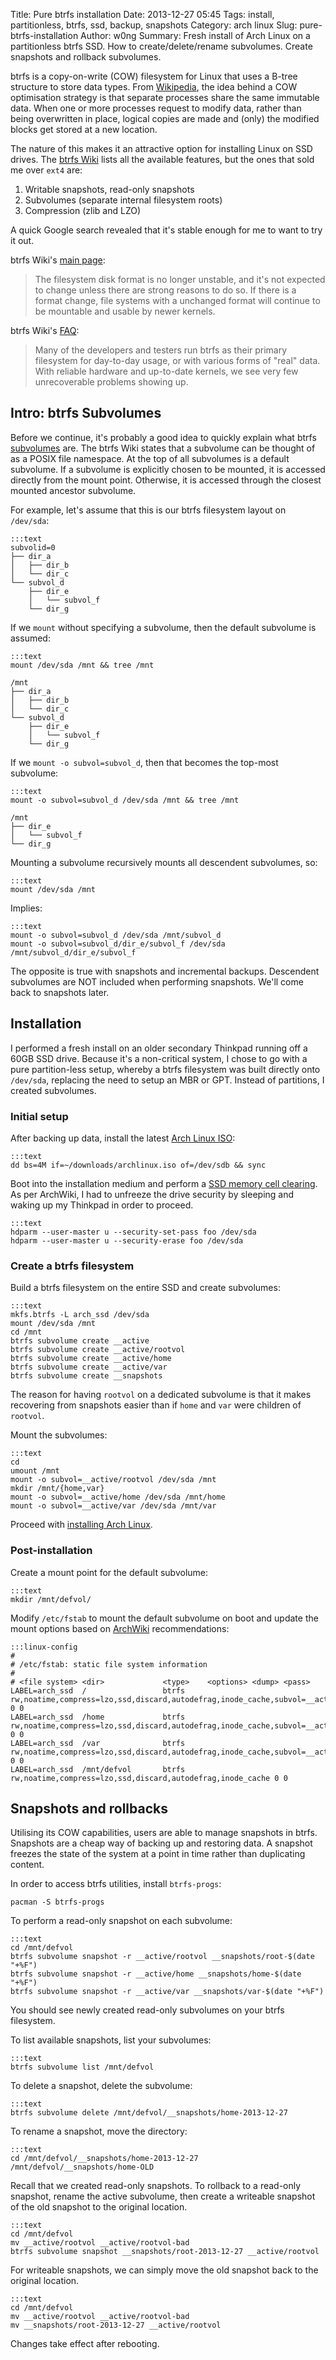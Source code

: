 Title: Pure btrfs installation
Date: 2013-12-27 05:45
Tags: install, partitionless, btrfs, ssd, backup, snapshots
Category: arch linux
Slug: pure-btrfs-installation
Author: w0ng
Summary: Fresh install of Arch Linux on a partitionless btrfs SSD. How to create/delete/rename subvolumes. Create snapshots and rollback subvolumes.

btrfs is a copy-on-write (COW) filesystem for Linux that uses a B-tree
structure to store data types. From [Wikipedia][cow], the idea behind a COW
optimisation strategy is that separate processes share the same immutable data.
When one or more processes request to modify data, rather than being
overwritten in place, logical copies are made and (only) the modified blocks
get stored at a new location.

The nature of this makes it an attractive option for installing Linux on SSD
drives. The [btrfs Wiki][btrfs] lists all the available features, but the ones
that sold me over `ext4` are:

1.  Writable snapshots, read-only snapshots
2.  Subvolumes (separate internal filesystem roots)
3.  Compression (zlib and LZO)

A quick Google search revealed that it's stable enough for me to want to try it
out.

btrfs Wiki's [main page][stable]:

>   The filesystem disk format is no longer unstable, and it's not expected to
>   change unless there are strong reasons to do so. If there is a format
>   change, file systems with a unchanged format will continue to be mountable
>   and usable by newer kernels.

btrfs Wiki's [FAQ][faq]:

>   Many of the developers and testers run btrfs as their primary filesystem
>   for day-to-day usage, or with various forms of "real" data. With reliable
>   hardware and up-to-date kernels, we see very few unrecoverable problems
>   showing up.

[cow]: http://en.wikipedia.org/wiki/Copy-on-write
[btrfs]: https://btrfs.wiki.kernel.org/index.php/Main_Page#Features
[stable]: https://btrfs.wiki.kernel.org/index.php/Main_Page#Stability_status
[faq]: https://btrfs.wiki.kernel.org/index.php/FAQ#Is_btrfs_stable.3F

## Intro: btrfs Subvolumes

Before we continue, it's probably a good idea to quickly explain what btrfs
[subvolumes][subvolumes] are. The btrfs Wiki states that a subvolume can be
thought of as a POSIX file namespace. At the top of all subvolumes is a default
subvolume. If a subvolume is explicitly chosen to be mounted, it is accessed
directly from the mount point. Otherwise, it is accessed through the closest
mounted ancestor subvolume.

For example, let's assume that this is our btrfs filesystem layout on
`/dev/sda`:

    :::text
    subvolid=0
    ├── dir_a
    │   ├── dir_b
    │   └── dir_c
    └── subvol_d
        ├── dir_e
        │   └── subvol_f
        └── dir_g

If we `mount` without specifying a subvolume, then the default subvolume is
assumed:

    :::text
    mount /dev/sda /mnt && tree /mnt

    /mnt
    ├── dir_a
    │   ├── dir_b
    │   └── dir_c
    └── subvol_d
        ├── dir_e
        │   └── subvol_f
        └── dir_g

If we `mount -o subvol=subvol_d`, then that becomes the top-most subvolume:

    :::text
    mount -o subvol=subvol_d /dev/sda /mnt && tree /mnt

    /mnt
    ├── dir_e
    │   └── subvol_f
    └── dir_g

Mounting a subvolume recursively mounts all descendent subvolumes, so:

    :::text
    mount /dev/sda /mnt

Implies:

    :::text
    mount -o subvol=subvol_d /dev/sda /mnt/subvol_d
    mount -o subvol=subvol_d/dir_e/subvol_f /dev/sda /mnt/subvol_d/dir_e/subvol_f

The opposite is true with snapshots and incremental backups. Descendent
subvolumes are NOT included when performing snapshots. We'll come back to
snapshots later.

[subvolumes]:https://btrfs.wiki.kernel.org/index.php/SysadminGuide#Subvolumes

## Installation

I performed a fresh install on an older secondary Thinkpad running off a 60GB
SSD drive. Because it's a non-critical system, I chose to go with a pure
partition-less setup, whereby a btrfs filesystem was built directly onto
`/dev/sda`, replacing the need to setup an MBR or GPT. Instead of partitions, I
created subvolumes.

### Initial setup

After backing up data, install the latest [Arch Linux ISO][iso]:

    :::text
    dd bs=4M if=~/downloads/archlinux.iso of=/dev/sdb && sync

Boot into the installation medium and perform a [SSD memory cell clearing][cell].
As per ArchWiki, I had to unfreeze the drive security by sleeping and waking up
my Thinkpad in order to proceed.

    :::text
    hdparm --user-master u --security-set-pass foo /dev/sda
    hdparm --user-master u --security-erase foo /dev/sda

### Create a btrfs filesystem

Build a btrfs filesystem on the entire SSD and create subvolumes:

    :::text
    mkfs.btrfs -L arch_ssd /dev/sda
    mount /dev/sda /mnt
    cd /mnt
    btrfs subvolume create __active
    btrfs subvolume create __active/rootvol
    btrfs subvolume create __active/home
    btrfs subvolume create __active/var
    btrfs subvolume create __snapshots

The reason for having `rootvol` on a dedicated subvolume is that it makes
recovering from snapshots easier than if `home` and `var` were children of
`rootvol`.

Mount the subvolumes:

    :::text
    cd
    umount /mnt
    mount -o subvol=__active/rootvol /dev/sda /mnt
    mkdir /mnt/{home,var}
    mount -o subvol=__active/home /dev/sda /mnt/home
    mount -o subvol=__active/var /dev/sda /mnt/var

Proceed with [installing Arch Linux][install].

### Post-installation

Create a mount point for the default subvolume:

    :::text
    mkdir /mnt/defvol/

Modify `/etc/fstab` to mount the default subvolume on boot and update the mount
options based on [ArchWiki][archbtrfs] recommendations:

    :::linux-config
    #
    # /etc/fstab: static file system information
    #
    # <file system> <dir>             <type>    <options> <dump> <pass>
    LABEL=arch_ssd  /                 btrfs     rw,noatime,compress=lzo,ssd,discard,autodefrag,inode_cache,subvol=__active/rootvol 0 0
    LABEL=arch_ssd  /home             btrfs     rw,noatime,compress=lzo,ssd,discard,autodefrag,inode_cache,subvol=__active/home 0 0
    LABEL=arch_ssd  /var              btrfs     rw,noatime,compress=lzo,ssd,discard,autodefrag,inode_cache,subvol=__active/var 0 0
    LABEL=arch_ssd  /mnt/defvol       btrfs     rw,noatime,compress=lzo,ssd,discard,autodefrag,inode_cache 0 0

[iso]: https://www.archlinux.org/download/
[cell]: https://wiki.archlinux.org/index.php/SSD_Memory_Cell_Clearing
[blog]: http://blog.fabio.mancinelli.me/2012/12/28/Arch_Linux_on_BTRFS.html
[install]: https://wiki.archlinux.org/index.php/Installation_Guide
[archbtrfs]: https://wiki.archlinux.org/index.php/Btrfs#Mount_options

## Snapshots and rollbacks

Utilising its COW capabilities, users are able to manage snapshots in btrfs.
Snapshots are a cheap way of backing up and restoring data. A snapshot freezes
the state of the system at a point in time rather than duplicating content.

In order to access btrfs utilities, install `btrfs-progs`:

    pacman -S btrfs-progs

To perform a read-only snapshot on each subvolume:

    :::text
    cd /mnt/defvol
    btrfs subvolume snapshot -r __active/rootvol __snapshots/root-$(date "+%F")
    btrfs subvolume snapshot -r __active/home __snapshots/home-$(date "+%F")
    btrfs subvolume snapshot -r __active/var __snapshots/var-$(date "+%F")

You should see newly created read-only subvolumes on your btrfs filesystem.

To list available snapshots, list your subvolumes:

    :::text
    btrfs subvolume list /mnt/defvol

To delete a snapshot, delete the subvolume:

    :::text
    btrfs subvolume delete /mnt/defvol/__snapshots/home-2013-12-27

To rename a snapshot, move the directory:

    :::text
    cd /mnt/defvol/__snapshots/home-2013-12-27 /mnt/defvol/__snapshots/home-OLD

Recall that we created read-only snapshots. To rollback to a read-only
snapshot, rename the active subvolume, then create a writeable snapshot of the
old snapshot to the original location.

    :::text
    cd /mnt/defvol
    mv __active/rootvol __active/rootvol-bad
    btrfs subvolume snapshot __snapshots/root-2013-12-27 __active/rootvol

For writeable snapshots, we can simply move the old snapshot back to the
original location.

    :::text
    cd /mnt/defvol
    mv __active/rootvol __active/rootvol-bad
    mv __snapshots/root-2013-12-27 __active/rootvol

Changes take effect after rebooting.

